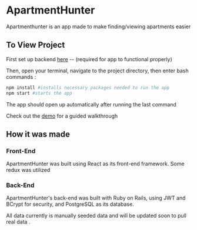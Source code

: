 # ApartmentHunter

Apartmenthunter is an app made to make finding/viewing apartments easier

## To View Project

First set up backend [here](https://github.com/Joshikgs/apt-backend) -- (required for app to functional properly)

Then, open your terminal, navigate to the project directory, then enter bash commands :

```bash
npm install #installs necessary packages needed to run the app
npm start #starts the app
```

The app should open up automatically after running the last command

Check out the [demo](https://www.loom.com/share/57bf9254e7054b17a638db171fea9de4) for a guided walkthrough


## How it was made
### Front-End
ApartmentHunter was built using React as its front-end framework.
Some redux was utilized
### Back-End

ApartmentHunter's back-end was built with Ruby on Rails, using JWT and BCrypt for security, and PostgreSQL as its database.

All data currently is manually seeded data and will be updated soon to pull real data .
